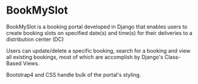 # BookMySlot

BookMySlot is a booking portal developed in Django that enables users to create booking slots on specified date(s) and time(s) for their deliveries to a distribution center (DC)

Users can update/delete a specific booking, search for a booking and view all existing bookings, 
most of which are accomplish by Django's Class-Based Views.

Bootstrap4 and CSS handle bulk of the portal's styling.
